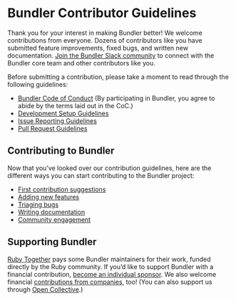 # Bundler Contributor Guidelines

Thank you for your interest in making Bundler better! We welcome contributions from everyone. Dozens of contributors like you have submitted feature improvements, fixed bugs, and written new documentation. [Join the Bundler Slack community](http://slack.bundler.io/) to connect with the Bundler core team and other contributors like you.

Before submitting a contribution, please take a moment to read through the following guidelines:

* [Bundler Code of Conduct](https://github.com/bundler/bundler/blob/master/CODE_OF_CONDUCT.md) (By participating in Bundler, you agree to abide by the terms laid out in the CoC.)
* [Development Setup Guidelines](https://github.com/bundler/bundler/blob/master/doc/development/SETUP.md)
* [Issue Reporting Guidelines](https://github.com/bundler/bundler/blob/master/doc/contributing/ISSUES.md)
* [Pull Request Guidelines](https://github.com/bundler/bundler/blob/master/doc/development/PULL_REQUESTS.md)


## Contributing to Bundler

Now that you’ve looked over our contribution guidelines, here are the different ways you can start contributing to the Bundler project:

* [First contribution suggestions](https://github.com/bundler/bundler/blob/master/doc/contributing/HOW_YOU_CAN_HELP.md)
* [Adding new features](https://github.com/bundler/bundler/blob/master/doc/development/NEW_FEATURES.md)
* [Triaging bugs](https://github.com/bundler/bundler/blob/master/doc/contributing/BUG_TRIAGE.md)
* [Writing documentation](https://github.com/bundler/bundler/blob/master/doc/documentation/WRITING.md)
* [Community engagement](https://github.com/bundler/bundler/blob/master/doc/contributing/COMMUNITY.md)


## Supporting Bundler

[Ruby Together](https://rubytogether.org/) pays some Bundler maintainers for their work, funded directly by the Ruby community. If you’d like to support Bundler with a financial contribution, [become an individual sponsor](https://rubytogether.org/developers#plans). We also welcome financial [contributions from companies](https://rubytogether.org/companies#plans), too! (You can also support us through [Open Collective](https://opencollective.com/rubytogether).)


